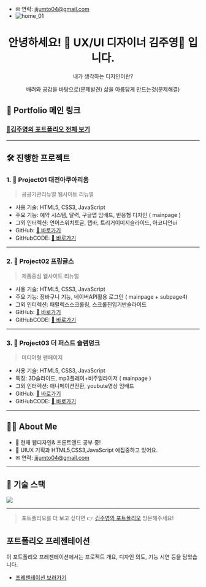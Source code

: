
- ✉ 연락: jijumto04@gmail.com
- ![home_01](https://github.com/user-attachments/assets/a164c3c9-24df-4a62-915b-8eddee437d71)

<h1 align="center">안녕하세요! 👋 UX/UI 디자이너 김주영🌼 입니다.</h1>
<p align="center">내가 생각하는 디자인이란?</p>
<p align="center">
  배려와 공감을 바탕으로(문제발견)
  삶을 아름답게 만드는것(문제해결)
</p>

## 🔗 Portfolio 메인 링크

### [📂김주영의 포트폴리오 전체 보기](https://juyeung.github.io/portfolio/portfolio/index.html)
---

## 🛠️ 진행한 프로젝트

### 1. 📌 **Project01 대전아쿠아리움**
> 공공기관리뉴얼 웹사이트 리뉴얼

- 사용 기술: HTML5, CSS3, JavaScript
- 주요 기능: 예약 시스템, 달력, 구글맵 임배드, 반응형 디자인 ( mainpage )
- 그외 인터렉션: 언어스위치토글, 탭바, 트리거이미지슬라이드, 아코디언ui
- GitHub: [🔗 바로가기](https://juyeung.github.io/portfolio/project001/index.html)
- GitHubCODE: [🔗 바로가기](https://github.com/juyeung/portfolio/blob/main/project001/index.html)

---

### 2. 📌 **Project02 프링글스**
> 제품중심 웹사이트 리뉴얼

- 사용 기술: HTML5, CSS3, JavaScript
- 주요 기능: 장바구니 기능, 네이버API활용 로그인 ( mainpage  + subpage4)
- 그외 인터렉션: 패럴렉스스크롤링, 스크롤진입기반슬라이드
- GitHub: [🔗 바로가기](https://juyeung.github.io/portfolio/project002/index.html)
- GitHubCODE: [🔗 바로가기](https://github.com/juyeung/portfolio/blob/main/project002/index.html)

---

### 3. 📌 **Project03 더 퍼스트 슬램덩크**
> 미디어형 팬페이지

- 사용 기술: HTML5, CSS3, JavaScript
- 특징: 3D슬라이드, mp3플레이+비주얼라이저 ( mainpage )
- 그외 인터렉션: 애니메이션전환, youbute영상 임배드
- GitHub: [🔗 바로가기](https://juyeung.github.io/portfolio/project003/index.html)
- GitHubCODE: [🔗 바로가기](https://github.com/juyeung/portfolio/blob/main/project003/index.html)

---

## 👩‍💻 About Me

- 🔭 현재 웹디자인& 프론트엔드 공부 중!
- 🌱 UIUX 기획과 HTML5,CSS3,JavaScript 에집중하고 있어요.
- ✉ 연락: jijumto04@gmail.com

---

## 🧰 기술 스택

<img src="https://skillicons.dev/icons?i=html,css,js,figma,photoshop,illustrator,github,vscode" />

---

> 포트폴리오를 더 보고 싶다면 👉 [김주영의 포트폴리오](http://jijumto02.dothome.co.kr/) 방문해주세요!

## 포트폴리오 프레젠테이션
이 포트폴리오 프레젠테이션에서는 프로젝트 개요, 디자인 의도, 기능 시연 등을 담았습니다.

- [프레젠테이션 보러가기](https://www.figma.com/proto/P1AC0egpVvdNZ7Q62KKCWX/%ED%8F%AC%ED%8A%B8%ED%8F%B4%EB%A6%AC%EC%98%A4?node-id=257-2312&t=7K1Ie1ns8XrtuQX5-1)

